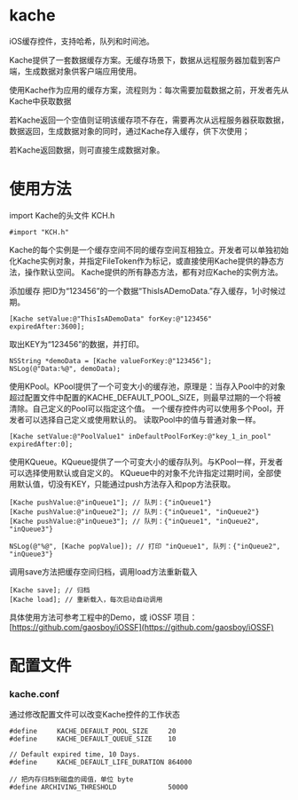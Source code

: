 kache
=====

iOS缓存控件，支持哈希，队列和时间池。

Kache提供了一套数据缓存方案。无缓存场景下，数据从远程服务器加载到客户端，生成数据对象供客户端应用使用。

使用Kache作为应用的缓存方案，流程则为：每次需要加载数据之前，开发者先从Kache中获取数据

若Kache返回一个空值则证明该缓存项不存在，需要再次从远程服务器获取数据，数据返回，生成数据对象的同时，通过Kache存入缓存，供下次使用；

若Kache返回数据，则可直接生成数据对象。

使用方法
=============
import Kache的头文件 KCH.h

```
#import "KCH.h"
```
Kache的每个实例是一个缓存空间不同的缓存空间互相独立。开发者可以单独初始化Kache实例对象，并指定FileToken作为标记，或直接使用Kache提供的静态方法，操作默认空间。
Kache提供的所有静态方法，都有对应Kache的实例方法。

添加缓存
把ID为“123456”的一个数据“ThisIsADemoData.”存入缓存，1小时候过期。

```
[Kache setValue:@"ThisIsADemoData" forKey:@"123456" expiredAfter:3600];
```

取出KEY为“123456”的数据，并打印。

```
NSString *demoData = [Kache valueForKey:@"123456"];
NSLog(@"Data:%@", demoData);
```

使用KPool。KPool提供了一个可变大小的缓存池，原理是：当存入Pool中的对象超过配置文件中配置的KACHE_DEFAULT_POOL_SIZE，则最早过期的一个将被清除。自己定义的Pool可以指定这个值。
一个缓存控件内可以使用多个Pool，开发者可以选择自己定义或使用默认的。
读取Pool中的值与普通对象一样。

```
[Kache setValue:@"PoolValue1" inDefaultPoolForKey:@"key_1_in_pool" expiredAfter:0];
```

使用KQueue。KQueue提供了一个可变大小的缓存队列。与KPool一样，开发者可以选择使用默认或自定义的。
KQueue中的对象不允许指定过期时间，全部使用默认值，切没有KEY，只能通过push方法存入和pop方法获取。

```
[Kache pushValue:@"inQueue1"]; // 队列：{"inQueue1"}
[Kache pushValue:@"inQueue2"]; // 队列：{"inQueue1", "inQueue2"}
[Kache pushValue:@"inQueue3"]; // 队列：{"inQueue1", "inQueue2", "inQueue3"}

NSLog(@"%@", [Kache popValue]); // 打印 "inQueue1", 队列：{"inQueue2", "inQueue3"}

```

调用save方法把缓存空间归档，调用load方法重新载入

```
[Kache save]; // 归档
[Kache load]; // 重新载入，每次启动自动调用
```

具体使用方法可参考工程中的Demo，或 iOSSF 项目：[https://github.com/gaosboy/iOSSF](https://github.com/gaosboy/iOSSF) 

配置文件
=============
### kache.conf
通过修改配置文件可以改变Kache控件的工作状态

```
#define     KACHE_DEFAULT_POOL_SIZE     20
#define     KACHE_DEFAULT_QUEUE_SIZE    10

// Default expired time, 10 Days.
#define     KACHE_DEFAULT_LIFE_DURATION 864000

// 把内存归档到磁盘的阈值，单位 byte
#define ARCHIVING_THRESHOLD             50000
 ```
